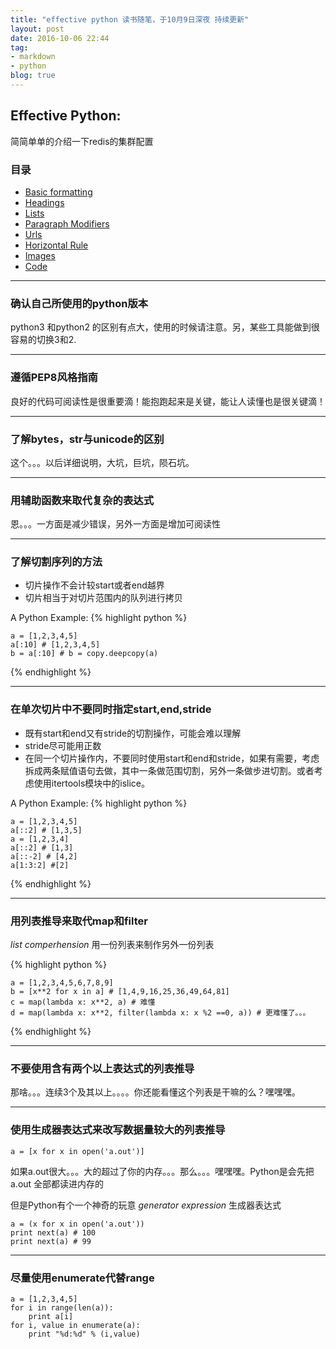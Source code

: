 ```yaml
---
title: "effective python 读书随笔，于10月9日深夜 持续更新"
layout: post
date: 2016-10-06 22:44
tag:
- markdown
- python
blog: true
---
```


## Effective Python:

简简单单的介绍一下redis的集群配置

### 目录

- [Basic formatting](#basic-formatting)
- [Headings](#headings)
- [Lists](#lists)
- [Paragraph Modifiers](#paragraph-modifiers)
- [Urls](#urls)
- [Horizontal Rule](#horizontal-rule)
- [Images](#images)
- [Code](#code)


---

### 确认自己所使用的python版本

python3 和python2 的区别有点大，使用的时候请注意。另，某些工具能做到很容易的切换3和2.

---

### 遵循PEP8风格指南

良好的代码可阅读性是很重要滴！能抱跑起来是关键，能让人读懂也是很关键滴！

---

### 了解bytes，str与unicode的区别

这个。。。以后详细说明，大坑，巨坑，陨石坑。

---

### 用辅助函数来取代复杂的表达式

恩。。。一方面是减少错误，另外一方面是增加可阅读性

---

### 了解切割序列的方法

* 切片操作不会计较start或者end越界
* 切片相当于对切片范围内的队列进行拷贝

A Python Example:
{% highlight python %}

    a = [1,2,3,4,5]
    a[:10] # [1,2,3,4,5]
    b = a[:10] # b = copy.deepcopy(a)

{% endhighlight %}

---

### 在单次切片中不要同时指定start,end,stride

* 既有start和end又有stride的切割操作，可能会难以理解
* stride尽可能用正数
* 在同一个切片操作内，不要同时使用start和end和stride，如果有需要，考虑拆成两条赋值语句去做，其中一条做范围切割，另外一条做步进切割。或者考虑使用itertools模块中的islice。

A Python Example:
{% highlight python %}

    a = [1,2,3,4,5]
    a[::2] # [1,3,5]
    a = [1,2,3,4]
    a[::2] # [1,3]
    a[::-2] # [4,2]
    a[1:3:2] #[2]

{% endhighlight %}

---

### 用列表推导来取代map和filter

*list comperhension* 用一份列表来制作另外一份列表

{% highlight python %}

    a = [1,2,3,4,5,6,7,8,9]
    b = [x**2 for x in a] # [1,4,9,16,25,36,49,64,81]
    c = map(lambda x: x**2, a) # 难懂
    d = map(lambda x: x**2, filter(lambda x: x %2 ==0, a)) # 更难懂了。。。

{% endhighlight %}

---

### 不要使用含有两个以上表达式的列表推导

那啥。。。连续3个及其以上。。。。你还能看懂这个列表是干嘛的么？嘿嘿嘿。

---

### 使用生成器表达式来改写数据量较大的列表推导

    a = [x for x in open('a.out')]

如果a.out很大。。。大的超过了你的内存。。。那么。。。嘿嘿嘿。Python是会先把a.out 全部都读进内存的

但是Python有个一个神奇的玩意 *generator expression* 生成器表达式

    a = (x for x in open('a.out'))
    print next(a) # 100
    print next(a) # 99

---

### 尽量使用enumerate代替range

    a = [1,2,3,4,5]
    for i in range(len(a)):
        print a[i]
    for i, value in enumerate(a):
        print "%d:%d" % (i,value)

